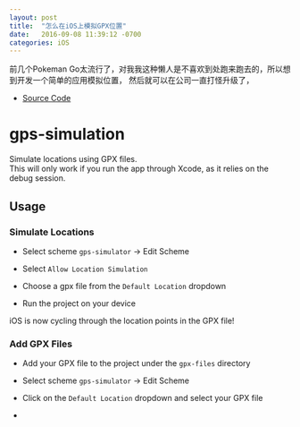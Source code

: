 ```yaml
---
layout: post
title:  "怎么在iOS上模拟GPX位置"
date:   2016-09-08 11:39:12 -0700
categories: iOS
---
```


前几个Pokeman Go太流行了，对我我这种懒人是不喜欢到处跑来跑去的，所以想到开发一个简单的应用模拟位置，
然后就可以在公司一直打怪升级了，
* [Source Code](https://github.com/zhuyiif/location-simulation)  

# gps-simulation
Simulate locations using GPX files.  
This will only work if you run the app through Xcode, as it relies on the debug session.

## Usage

### Simulate Locations

* Select scheme ```gps-simulator``` -> Edit Scheme

* Select ```Allow Location Simulation```

* Choose a gpx file from the ```Default Location``` dropdown

* Run the project on your device

iOS is now cycling through the location points in the GPX file!

### Add GPX Files

* Add your GPX file to the project under the ```gpx-files``` directory

* Select scheme ```gps-simulator``` -> Edit Scheme
 
* Click on the ```Default Location``` dropdown and select your GPX file
* 

[jekyll-docs]: http://jekyllrb.com/docs/home
[jekyll-gh]:   https://github.com/jekyll/jekyll
[jekyll-talk]: https://talk.jekyllrb.com/
